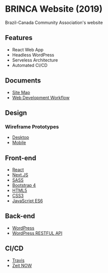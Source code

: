 # BRINCA Website (2019)

Brazil-Canada Community Association's website

## Features

- React Web App
- Headless WordPress
- Serveless Architecture
- Automated CI/CD

## Documents

- <a href="https://www.figma.com/proto/u2YpSdwhiHREoU9KLVllTo/Brinca-(2019)?node-id=12%3A8&scaling=min-zoom">Site Map</a>
- <a href="https://www.figma.com/proto/u2YpSdwhiHREoU9KLVllTo/Brinca-(2019)?node-id=99%3A433&scaling=min-zoom">Web Development Workflow</a>

## Design

### Wireframe Prototypes
- <a href="https://www.figma.com/proto/u2YpSdwhiHREoU9KLVllTo/Brinca-(2019)?node-id=1%3A2&scaling=min-zoom">Desktop</a>
- <a href="https://www.figma.com/proto/u2YpSdwhiHREoU9KLVllTo/Brinca-(2019)?node-id=77%3A414&scaling=min-zoom">Mobile</a>

## Front-end 

- <a href="https://reactjs.org/">React</a>
- <a href="https://nextjs.org/">Next.JS</a>
- <a href="https://sass-lang.com">SASS</a>
- <a href="https://getbootstrap.com/">Bootstrap 4</a>
- <a href="https://www.w3.org/html/">HTML5</a>
- <a href="https://www.w3.org/Style/CSS/">CSS3</a>
- <a href="https://developer.mozilla.org/en-US/docs/Web/JavaScript">JavaScript ES6</a>

## Back-end

- <a href="https://wordpress.com/">WordPress</a>
- <a href="https://developer.wordpress.com/docs/api/">WordPress RESTFUL API</a>

## CI/CD

- <a href="https://travis-ci.org/">Travis</a>
- <a href="https://zeit.co/now">Zeit NOW</a>
